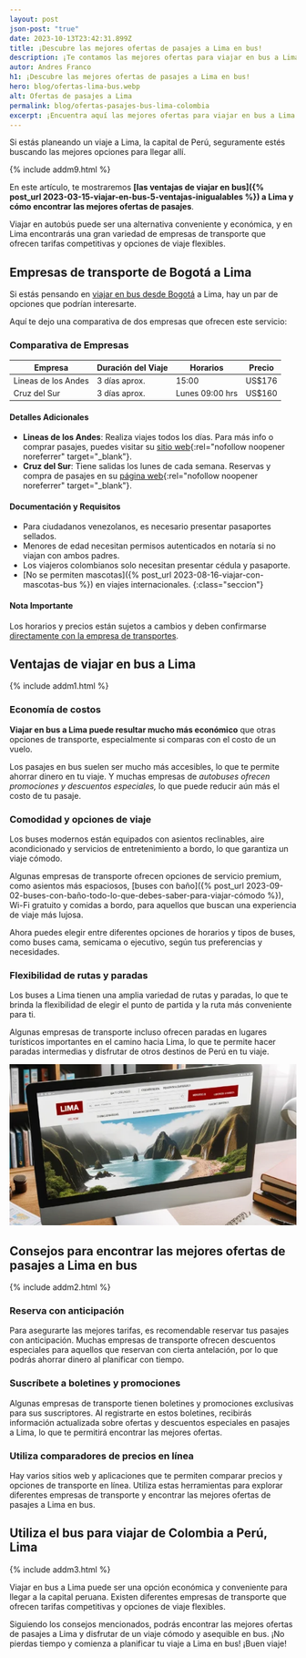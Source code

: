 ```yaml
---
layout: post
json-post: "true"
date: 2023-10-13T23:42:31.899Z
title: ¡Descubre las mejores ofertas de pasajes a Lima en bus!
description: ¡Te contamos las mejores ofertas para viajar en bus a Lima! 🚌 Descubre una experiencia única y ahorra tiempo y dinero. 🏃🏼 ¡Entra ahora!
autor: Andres Franco
h1: ¡Descubre las mejores ofertas de pasajes a Lima en bus!
hero: blog/ofertas-lima-bus.webp
alt: Ofertas de pasajes a Lima
permalink: blog/ofertas-pasajes-bus-lima-colombia
excerpt: ¡Encuentra aquí las mejores ofertas para viajar en bus a Lima! Descubre una experiencia única y ahorra tiempo y dinero
---
```

Si estás planeando un viaje a Lima, la capital de Perú, seguramente estés buscando las mejores opciones para llegar allí.

{% include addm9.html %}

En este artículo, te mostraremos **[las ventajas de viajar en bus]({% post_url 2023-03-15-viajar-en-bus-5-ventajas-inigualables %}) a Lima y cómo encontrar las mejores ofertas de pasajes**.

Viajar en autobús puede ser una alternativa conveniente y económica, y en Lima encontrarás una gran variedad de empresas de transporte que ofrecen tarifas competitivas y opciones de viaje flexibles.

## Empresas de transporte de Bogotá a Lima

Si estás pensando en [viajar en bus desde Bogotá]({{'terminal-sur-bogota'|relative_url}} "terminal sur bogota") a Lima, hay un par de opciones que podrían interesarte.

Aquí te dejo una comparativa de dos empresas que ofrecen este servicio:

### Comparativa de Empresas

| Empresa             | Duración del Viaje | Horarios        | Precio |
| ------------------- | ------------------ | --------------- | ------ |
| Lineas de los Andes | 3 días aprox.      | 15:00           | US$176 |
| Cruz del Sur        | 3 días aprox.      | Lunes 09:00 hrs | US$160 |

#### Detalles Adicionales

* **Lineas de los Andes**: Realiza viajes todos los días. Para más info o comprar pasajes, puedes visitar su [sitio web](https://www.lineasdelosandes.com.co/){:rel="nofollow noopener noreferrer" target="_blank"}.
* **Cruz del Sur**: Tiene salidas los lunes de cada semana. Reservas y compra de pasajes en su [página web](https://www.cruzdelsur.com.pe/){:rel="nofollow noopener noreferrer" target="_blank"}.

#### Documentación y Requisitos

* Para ciudadanos venezolanos, es necesario presentar pasaportes sellados.
* Menores de edad necesitan permisos autenticados en notaría si no viajan con ambos padres.
* Los viajeros colombianos solo necesitan presentar cédula y pasaporte.
* [No se permiten mascotas]({% post_url 2023-08-16-viajar-con-mascotas-bus %}) en viajes internacionales.
{:class="seccion"}

#### Nota Importante

Los horarios y precios están sujetos a cambios y deben confirmarse [directamente con la empresa de transportes](/).

## Ventajas de viajar en bus a Lima

{% include addm1.html %}

### Economía de costos

**Viajar en bus a Lima puede resultar mucho más económico** que otras opciones de transporte, especialmente si comparas con el costo de un vuelo.

Los pasajes en bus suelen ser mucho más accesibles, lo que te permite ahorrar dinero en tu viaje. Y muchas empresas de *autobuses ofrecen promociones y descuentos especiales,* lo que puede reducir aún más el costo de tu pasaje.

### Comodidad y opciones de viaje

Los buses modernos están equipados con asientos reclinables, aire acondicionado y servicios de entretenimiento a bordo, lo que garantiza un viaje cómodo.

Algunas empresas de transporte ofrecen opciones de servicio premium, como asientos más espaciosos, [buses con baño]({% post_url 2023-09-02-buses-con-baño-todo-lo-que-debes-saber-para-viajar-cómodo %}), Wi-Fi gratuito y comidas a bordo, para aquellos que buscan una experiencia de viaje más lujosa.

Ahora puedes elegir entre diferentes opciones de horarios y tipos de buses, como buses cama, semicama o ejecutivo, según tus preferencias y necesidades.

### Flexibilidad de rutas y paradas

Los buses a Lima tienen una amplia variedad de rutas y paradas, lo que te brinda la flexibilidad de elegir el punto de partida y la ruta más conveniente para ti.

Algunas empresas de transporte incluso ofrecen paradas en lugares turísticos importantes en el camino hacia Lima, lo que te permite hacer paradas intermedias y disfrutar de otros destinos de Perú en tu viaje.

![Comprando pasajes en bus a Lima](/img/blog/ofertas-pasajes-lima-bus.webp "Comprar pasajes bus Lima")

## Consejos para encontrar las mejores ofertas de pasajes a Lima en bus

{% include addm2.html %}

### Reserva con anticipación

Para asegurarte las mejores tarifas, es recomendable reservar tus pasajes con anticipación. Muchas empresas de transporte ofrecen descuentos especiales para aquellos que reservan con cierta antelación, por lo que podrás ahorrar dinero al planificar con tiempo.

### Suscríbete a boletines y promociones

Algunas empresas de transporte tienen boletines y promociones exclusivas para sus suscriptores. Al registrarte en estos boletines, recibirás información actualizada sobre ofertas y descuentos especiales en pasajes a Lima, lo que te permitirá encontrar las mejores ofertas.

### Utiliza comparadores de precios en línea

Hay varios sitios web y aplicaciones que te permiten comparar precios y opciones de transporte en línea. Utiliza estas herramientas para explorar diferentes empresas de transporte y encontrar las mejores ofertas de pasajes a Lima en bus.

## Utiliza el bus para viajar de Colombia a Perú, Lima

{% include addm3.html %}

Viajar en bus a Lima puede ser una opción económica y conveniente para llegar a la capital peruana. Existen diferentes empresas de transporte que ofrecen tarifas competitivas y opciones de viaje flexibles.

Siguiendo los consejos mencionados, podrás encontrar las mejores ofertas de pasajes a Lima y disfrutar de un viaje cómodo y asequible en bus. ¡No pierdas tiempo y comienza a planificar tu viaje a Lima en bus! ¡Buen viaje!
